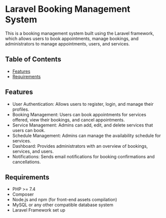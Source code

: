# Laravel Booking Management System

This is a booking management system built using the Laravel framework, which allows users to book appointments, manage bookings, and administrators to manage appointments, users, and services.

## Table of Contents

- [Features](#features)
- [Requirements](#requirements)


## Features

- User Authentication: Allows users to register, login, and manage their profiles.
- Booking Management: Users can book appointments for services offered, view their bookings, and cancel appointments.
- Service Management: Admins can add, edit, and delete services that users can book.
- Schedule Management: Admins can manage the availability schedule for services.
- Dashboard: Provides administrators with an overview of bookings, services, and users.
- Notifications: Sends email notifications for booking confirmations and cancellations.

## Requirements

- PHP >= 7.4
- Composer
- Node.js and npm (for front-end assets compilation)
- MySQL or any other compatible database system
-  Laravel Framework set up

